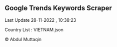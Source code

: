 

## Google Trends Keywords Scraper 
 
Last Update 28-11-2022 , 10:38:23

Country List :
VIETNAM.json



© Abdul Muttaqin 
